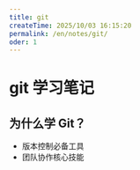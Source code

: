 ```yaml
---
title: git
createTime: 2025/10/03 16:15:20
permalink: /en/notes/git/
oder: 1
---
```


# git 学习笔记

## 为什么学 Git？
- 版本控制必备工具
- 团队协作核心技能